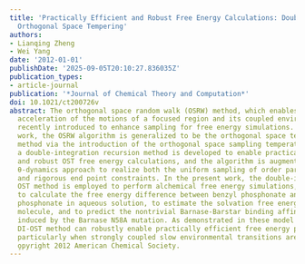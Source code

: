 ```yaml
---
title: 'Practically Efficient and Robust Free Energy Calculations: Double-integration
  Orthogonal Space Tempering'
authors:
- Lianqing Zheng
- Wei Yang
date: '2012-01-01'
publishDate: '2025-09-05T20:10:27.836035Z'
publication_types:
- article-journal
publication: '*Journal of Chemical Theory and Computation*'
doi: 10.1021/ct200726v
abstract: The orthogonal space random walk (OSRW) method, which enables synchronous
  acceleration of the motions of a focused region and its coupled environment, was
  recently introduced to enhance sampling for free energy simulations. In the present
  work, the OSRW algorithm is generalized to be the orthogonal space tempering (OST)
  method via the introduction of the orthogonal space sampling temperature. Moreover,
  a double-integration recursion method is developed to enable practically efficient
  and robust OST free energy calculations, and the algorithm is augmented by a novel
  θ-dynamics approach to realize both the uniform sampling of order parameter spaces
  and rigorous end point constraints. In the present work, the double-integration
  OST method is employed to perform alchemical free energy simulations, specifically
  to calculate the free energy difference between benzyl phosphonate and difluorobenzyl
  phosphonate in aqueous solution, to estimate the solvation free energy of the octanol
  molecule, and to predict the nontrivial Barnase-Barstar binding affinity change
  induced by the Barnase N58A mutation. As demonstrated in these model studies, the
  DI-OST method can robustly enable practically efficient free energy predictions,
  particularly when strongly coupled slow environmental transitions are involved.
  o̧pyright 2012 American Chemical Society.
---
```

